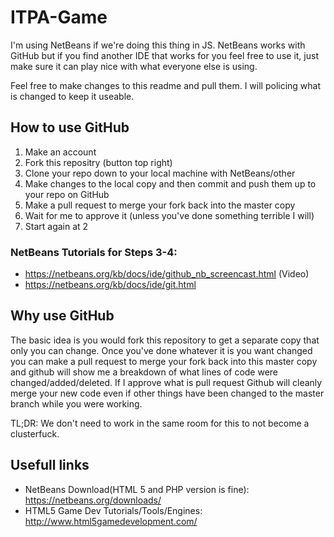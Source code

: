 # ITPA-Game
I'm using NetBeans if we're doing this thing in JS. NetBeans works with GitHub but if you find another IDE that works for you feel free to use it, just make sure it can play nice with what everyone else is using.

Feel free to make changes to this readme and pull them. I will policing what is changed to keep it useable.

## How to use GitHub
1. Make an account
2. Fork this repositry (button top right)
3. Clone your repo down to your local machine with NetBeans/other 
4. Make changes to the local copy and then commit and push them up to your repo on GitHub
5. Make a pull request to merge your fork back into the master copy
6. Wait for me to approve it (unless you've done something terrible I will)
7. Start again at 2

### NetBeans Tutorials for Steps 3-4:
- https://netbeans.org/kb/docs/ide/github_nb_screencast.html (Video)
- https://netbeans.org/kb/docs/ide/git.html

## Why use GitHub
The basic idea is you would fork this repository to get a separate copy that only you can change. Once you've done whatever it is you want changed you can make a pull request to merge your fork back into this master copy and github will show me a breakdown of what lines of code were changed/added/deleted. If I approve what is pull request Github will cleanly merge your new code even if other things have been changed to the master branch while you were working.

TL;DR: We don't need to work in the same room for this to not become a clusterfuck.

## Usefull links
- NetBeans Download(HTML 5 and PHP version is fine): https://netbeans.org/downloads/
- HTML5 Game Dev Tutorials/Tools/Engines: http://www.html5gamedevelopment.com/
